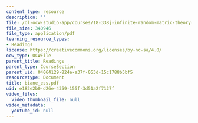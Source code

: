 ```yaml
---
content_type: resource
description: ''
file: /ol-ocw-studio-app/courses/18-338j-infinite-random-matrix-theory-fall-2004/e182e2b0d26e4359155f3d51a2f7127f_biane_ess.pdf
file_size: 340946
file_type: application/pdf
learning_resource_types:
- Readings
license: https://creativecommons.org/licenses/by-nc-sa/4.0/
ocw_type: OCWFile
parent_title: Readings
parent_type: CourseSection
parent_uid: 04064129-824e-a37f-053d-15c1788b5bf5
resourcetype: Document
title: biane_ess.pdf
uid: e182e2b0-d26e-4359-155f-3d51a2f7127f
video_files:
  video_thumbnail_file: null
video_metadata:
  youtube_id: null
---
```

